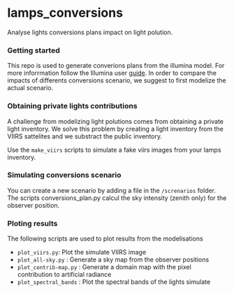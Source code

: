 # lamps_conversions

Analyse lights conversions plans impact on light polution.

### Getting started
This repo is used to generate converions plans from the illumina model. For more inforrmation follow the Illumina user [guide](https://lx02.cegepsherbrooke.qc.ca/~aubema/index.php/Prof/Page).
In order to compare the impacts of differents conversions scenario, we suggest to first modelize the actual scenario.


### Obtaining private lights contributions
A challenge from modelizing light polutions comes from obtaining a private light inventory. We solve this problem by creating a light inventory from the VIIRS sattelites and we substract the public inventory.

Use the ```make_viirs``` scripts to simulate a fake viirs images from your lamps inventory.


### Simulating conversions scenario
You can create a new scenario by adding a file in the ```/screnarios``` folder.
The scripts conversions_plan.py calcul the sky intensity (zenith only) for the observer position.

### Ploting results
The following scripts are used to plot results from the modelisations
- ```plot_viirs.py```: Plot the simulate VIIRS image
- ```plot_all-sky.py``` : Generate a sky map from the observer positions
- ```plot_contrib-map.py``` : Generate a domain map with the pixel contribution to artificial radiance
- ```plot_spectral_bands``` : Plot the spectral bands of the lights simulate
